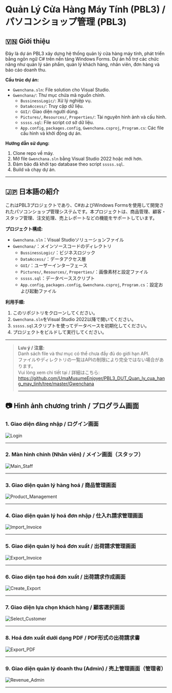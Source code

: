 # Quản Lý Cửa Hàng Máy Tính (PBL3) / パソコンショップ管理 (PBL3)

## 🇻🇳 Giới thiệu

Đây là dự án PBL3 xây dựng hệ thống quản lý cửa hàng máy tính, phát triển bằng ngôn ngữ C# trên nền tảng Windows Forms. Dự án hỗ trợ các chức năng như quản lý sản phẩm, quản lý khách hàng, nhân viên, đơn hàng và báo cáo doanh thu.

**Cấu trúc dự án:**
- `Gwenchana.sln`: File solution cho Visual Studio.
- `Gwenchana/`: Thư mục chứa mã nguồn chính.
    - `BussinessLogic/`: Xử lý nghiệp vụ.
    - `DataAccess/`: Truy cập dữ liệu.
    - `GUI/`: Giao diện người dùng.
    - `Pictures/`, `Resources/`, `Properties/`: Tài nguyên hình ảnh và cấu hình.
    - `sssss.sql`: File script cơ sở dữ liệu.
    - `App.config`, `packages.config`, `Gwenchana.csproj`, `Program.cs`: Các file cấu hình và khởi động dự án.

**Hướng dẫn sử dụng:**
1. Clone repo về máy.
2. Mở file `Gwenchana.sln` bằng Visual Studio 2022 hoặc mới hơn.
3. Đảm bảo đã khởi tạo database theo script `sssss.sql`.
4. Build và chạy dự án.

---

## 🇯🇵 日本語の紹介

これはPBL3プロジェクトであり、C#およびWindows Formsを使用して開発されたパソコンショップ管理システムです。本プロジェクトは、商品管理、顧客・スタッフ管理、注文処理、売上レポートなどの機能をサポートしています。

**プロジェクト構成:**
- `Gwenchana.sln`：Visual Studioソリューションファイル
- `Gwenchana/`：メインソースコードのディレクトリ
    - `BussinessLogic/`：ビジネスロジック
    - `DataAccess/`：データアクセス層
    - `GUI/`：ユーザーインターフェース
    - `Pictures/`, `Resources/`, `Properties/`：画像素材と設定ファイル
    - `sssss.sql`：データベーススクリプト
    - `App.config`, `packages.config`, `Gwenchana.csproj`, `Program.cs`：設定および起動ファイル

**利用手順:**
1. このリポジトリをクローンしてください。
2. `Gwenchana.sln`をVisual Studio 2022以降で開いてください。
3. `sssss.sql`スクリプトを使ってデータベースを初期化してください。
4. プロジェクトをビルドして実行してください。

---

> **Lưu ý / 注意:**  
> Danh sách file và thư mục có thể chưa đầy đủ do giới hạn API.  
> ファイルやディレクトリの一覧はAPIの制限により完全ではない場合があります。  
> Vui lòng xem chi tiết tại / 詳細はこちら:  
> https://github.com/UmaMusumeEnjoyer/PBL3_DUT_Quan_ly_cua_hang_may_tinh/tree/master/Gwenchana
>
> ---

## 📷 Hình ảnh chương trình / プログラム画面

### 1. Giao diện đăng nhập / ログイン画面
![Login](Pictures/dangnhapJP.png)

---

### 2. Màn hình chính (Nhân viên) / メイン画面（スタッフ）
![Main_Staff]( )

---

### 3. Giao diện quản lý hàng hoá / 商品管理画面
![Product_Management]( )

---

### 4. Giao diện quản lý hoá đơn nhập / 仕入れ請求管理画面
![Import_Invoice]( )

---

### 5. Giao diện quản lý hoá đơn xuất / 出荷請求管理画面
![Export_Invoice]( )

---

### 6. Giao diện tạo hoá đơn xuất / 出荷請求作成画面
![Create_Export]( )

---

### 7. Giao diện lựa chọn khách hàng / 顧客選択画面
![Select_Customer]( )

---

### 8. Hoá đơn xuất dưới dạng PDF / PDF形式の出荷請求書
![Export_PDF]( )

---

### 9. Giao diện quản lý doanh thu (Admin) / 売上管理画面（管理者）
![Revenue_Admin]( )

---
